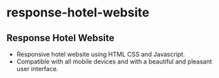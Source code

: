 # response-hotel-website
<h2>Response Hotel Website</h2>
<ul>
  <li>Responsive hotel website using HTML CSS and Javascript.</li>
  <li>Compatible with all mobile devices and with a beautiful and pleasant user interface.</li>
</ul>
